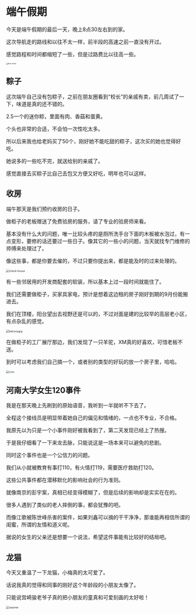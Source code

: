 # 端午假期

今天是端午假期的最后一天，晚上8点30左右到的家。

这次导航走的路线和以往不太一样，前半段的高速之前一直没有开过。

感觉路程和时间都缩短了一些，但是过路费比以往高一些。

<img src="E:\Workspace\Gitspace\BF-Wiki\local\imgs\2022-06-05-Dragon-Boat-Festival\drive-home.jpg" alt="drive-home" style="zoom:30%;" />

## 粽子

这次端午自己没有包粽子，之前在朋友圈看到“校长”的亲戚有卖，前几周试了一下，味道是真的还不错的。

2.5一个的迷你粽，里面有肉、香菇和蛋黄。

个头也非常的合适，不会怕一次性吃太多。

所以后来我也给老妈买了50个，刚好她不能吃甜的粽子，这次买的她也觉得好吃。

她说多的一些吃不完，就送给别的亲戚了。

感觉直接去买粽子比自己去包又方便又好吃，明年也可以这样。

## 收房

端午那天是我们预约收房的日子。

做柜子的老板赠送了免费验房的服务，请了专业的验房师来看。

基本没有什么大的问题，唯一比较头疼的是厕所洗手台下面的木板被水泡过，有一点变形，要修的话还要过一些日子。像其它的一些小的问题，当天就找专门维修的师傅来处理过了。

像这些事，都是你要去催的，不过只要你提出来，都是能及时的过来处理的。

<img src="E:\Workspace\Gitspace\BF-Wiki\local\imgs\2022-06-05-Dragon-Boat-Festival\check-house.jpg" alt="check-house" style="zoom:50%;" />

有一些邻居用的开发商配套的软装，所以基本上过一段时间就能住了。

我们还需要做柜子，买家具家电，预计是想着这边租的房子刚好到期的9月份能搬进去。

我们在顶楼，阳台望出去视野还是可以的，不过对面是建的比较早的高层老小区，有点杂乱的感觉。

<img src="E:\Workspace\Gitspace\BF-Wiki\local\imgs\2022-06-05-Dragon-Boat-Festival\balconyjpg.jpg" alt="balconyjpg" style="zoom:50%;" />

在做柜子的工厂展厅那边，我们发现了一只羊驼，XM真的好喜欢，可惜老板不送。

到时可以考虑我们自己搞一个，或者别的类型的好玩的放一个房子里，哈哈。

<img src="E:\Workspace\Gitspace\BF-Wiki\local\imgs\2022-06-05-Dragon-Boat-Festival\cnm.jpg" alt="cnm" style="zoom:50%;" />

## 河南大学女生120事件

我是在那天晚上先刷到的原始语音，我听到一半就听不下去了。

全程这个接线员是明显带着她自己的偏见和情绪的，一点也不专业，不合格。

我原先以为只是一个小事件刚好被我看到了，第二天发现已经上了热搜。

于是我仔细看了一下来龙去脉，只能说这是一场本来可以避免的悲剧。

同时这个事件也是一个公信力的问题。

我们从小就被教育有事打110，有火情打119，需要医疗救助打120。

这些公共事件都在潜移默化的影响社会的行为准则。

就像南京的彭宇案，真相已经变得模糊了，但是后续的影响却是实实在在的。

很多人遇到了类似的老人摔倒的事，都会犹豫的吧。

而像江歌被陈世峰杀害的案件，如果刘鑫可以摘的干干净净，那谁能再相信所谓的闺蜜，所谓的友情和道义呢。

据说的女生的父亲还是想要一个说法，希望这件事能有比较好的结局吧。

## 龙猫

今天又重温了一下龙猫，小梅真的太可爱了。

话说我真的觉得和同事的刚好这个年龄段的小朋友太像了。

只能说宫崎骏老爷子真的把小朋友的童真和可爱刻画的太好啦！

<img src="E:\Workspace\Gitspace\BF-Wiki\local\imgs\2022-06-05-Dragon-Boat-Festival\xiaomei.jpg" alt="xiaomei" style="zoom:50%;" />